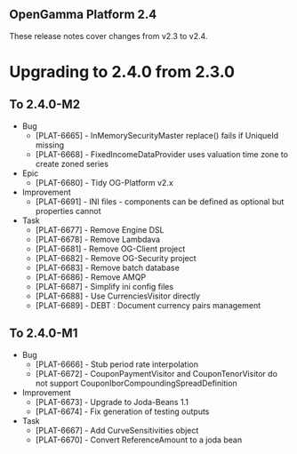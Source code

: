 OpenGamma Platform 2.4
----------------------

These release notes cover changes from v2.3 to v2.4.

Upgrading to 2.4.0 from 2.3.0
=============================

To 2.4.0-M2
-----------

* Bug
    * [PLAT-6665] - InMemorySecurityMaster replace() fails if UniqueId missing
    * [PLAT-6668] - FixedIncomeDataProvider uses valuation time zone to create zoned series
* Epic
    * [PLAT-6680] - Tidy OG-Platform v2.x
* Improvement
    * [PLAT-6691] - INI files - components can be defined as optional but properties cannot 
* Task
    * [PLAT-6677] - Remove Engine DSL
    * [PLAT-6678] - Remove Lambdava
    * [PLAT-6681] - Remove OG-Client project
    * [PLAT-6682] - Remove OG-Security project
    * [PLAT-6683] - Remove batch database
    * [PLAT-6686] - Remove AMQP
    * [PLAT-6687] - Simplify ini config files
    * [PLAT-6688] - Use CurrenciesVisitor directly
    * [PLAT-6689] - DEBT : Document currency pairs management 


To 2.4.0-M1
-----------

* Bug
    * [PLAT-6666] - Stub period rate interpolation
    * [PLAT-6672] - CouponPaymentVisitor and CouponTenorVisitor do not support CouponIborCompoundingSpreadDefinition
* Improvement
    * [PLAT-6673] - Upgrade to Joda-Beans 1.1
    * [PLAT-6674] - Fix generation of testing outputs
* Task
    * [PLAT-6667] - Add CurveSensitivities object
    * [PLAT-6670] - Convert ReferenceAmount to a joda bean

